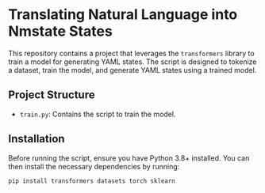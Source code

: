 # Translating Natural Language into Nmstate States

This repository contains a project that leverages the `transformers` library to train a
model for generating YAML states. The script is designed to tokenize a dataset, train
the model, and generate YAML states using a trained model.

## Project Structure

- `train.py`: Contains the script to train the model.

## Installation

Before running the script, ensure you have Python 3.8+ installed. You can then install
the necessary dependencies by running:

```bash
pip install transformers datasets torch sklearn
```

